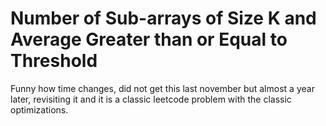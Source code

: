 # Number of Sub-arrays of Size K and Average Greater than or Equal to Threshold

Funny how time changes, did not get this last november but almost a year later, revisiting it and it is a classic leetcode problem with the classic optimizations.
